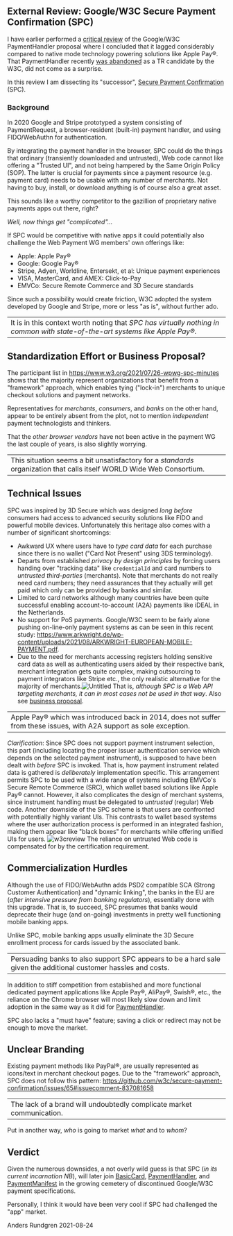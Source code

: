 ## External Review: Google/W3C Secure Payment Confirmation (SPC)
I have earlier performed a [critical review](https://github.com/cyberphone/doc/blob/gh-pages/payments/paymenthandler.md#the-w3c-paymenthandler) of the Google/W3C PaymentHandler proposal
where I concluded that it lagged considerably compared to native mode technology powering solutions like Apple Pay®.
That PaymentHandler recently [was abandoned](https://www.w3.org/Payments/WG/charter-2021.html)
as a TR candidate by the W3C, did not come as a surprise.

In this review I am dissecting its "successor", [Secure Payment Confirmation](https://w3c.github.io/secure-payment-confirmation/) (SPC).

### Background
In 2020 Google and Stripe prototyped a system consisting of PaymentRequest, a browser-resident (built-in)
payment handler, and using FIDO/WebAuthn for authentication.

By integrating the payment handler in the browser, SPC could do the things
that ordinary (transiently downloaded and untrusted), Web code cannot like
offering a "Trusted UI", and not being hampered by the Same Origin Policy (SOP).  The latter is crucial for payments
since a payment resource (e.g. payment card) needs to be usable with any
number of merchants.  Not having to buy, install, or download anything is of course
also a great asset.

This sounds like a worthy competitor to the gazillion of proprietary native payments apps out there, right?

*Well, now things get "complicated"...*

If SPC would be competitive with native apps it could potentially also
challenge the Web Payment WG members' own offerings like:
- Apple: Apple Pay®
- Google: Google Pay®
- Stripe, Adyen, Worldline, Entersekt, et al: Unique payment experiences
- VISA, MasterCard, and AMEX: Click-to-Pay
- EMVCo: Secure Remote Commerce and 3D Secure standards

Since such a possibility would create friction,
W3C adopted the system developed by Google and Stripe, more or less "as is", without further ado.

<table><tr><td>
It is in this context worth noting that <i>SPC has
 virtually nothing in common with state-of-the-art systems like Apple Pay®</i>.
 </td></tr></table>

## Standardization Effort or Business Proposal?
The participant list in https://www.w3.org/2021/07/26-wpwg-spc-minutes
shows that the majority represent organizations that benefit from 
a "framework" approach, which enables tying ("lock-in") merchants to
unique checkout solutions and payment networks.

Representatives for *merchants*, *consumers*, and *banks* on the other hand, appear to be entirely absent from the plot,
not to mention *independent* payment technologists and thinkers.

That the *other browser vendors* have not been active in the payment WG
the last couple of years, is also slightly worrying.

<table><tr><td>
This situation seems a bit unsatisfactory for a <i>standards</i>
organization that calls itself WORLD Wide Web Consortium.
 </td></tr></table>

## Technical Issues
SPC was inspired by 3D Secure which was designed *long before* consumers had access to
advanced security solutions like FIDO and powerful mobile devices.
Unfortunately this heritage also comes with a number of significant shortcomings:  
- <a name="ux"></a>Awkward UX where users have to *type card data* for each purchase since there is no wallet ("Card Not Present" using 3DS terminology).
- <a name="privacy"></a>Departs from established *privacy by design principles* by forcing users handing over "tracking data"
like `credentialId` and card numbers to *untrusted third-parties* (merchants).
Note that merchants do not really need card numbers; they need assurances that they actually will get paid which only can be provided by banks and similar.
- <a name="a2a"></a>Limited to card networks although many countries have been quite successful enabling account-to-account (A2A) payments
like iDEAL in the Netherlands.
- <a name="pos"></a>No support for PoS payments.  Google/W3C seem to be fairly alone pushing on-line-only payment systems
as can be seen in this recent study: https://www.arkwright.de/wp-content/uploads/2021/08/ARKWRIGHT-EUROPEAN-MOBILE-PAYMENT.pdf.
- <a name="integration"></a>Due to the need for merchants accessing registers holding sensitive card data as well as authenticating users
aided by their respective bank, merchant integration gets quite complex, making outsourcing to payment integrators like Stripe etc.,
the only realistic alternative for the majority of merchants.![Untitled](https://user-images.githubusercontent.com/8044211/128723712-f7830b57-4bff-4435-a380-61374b51c6a5.png)
That is, *although SPC is a Web API targeting merchants, it can in most cases not be used in that way*. Also see [business proposal](https://github.com/cyberphone/doc/blob/gh-pages/payments/review-secure-payment-confirmation.md#standardization-effort-or-business-proposal).

<table><tr><td>
Apple Pay® which was introduced back in 2014, does not suffer from these issues, with A2A support as sole exception.
 </td></tr></table>

<a name="instrument"></a>*Clarification*: Since SPC does not support payment instrument selection, this part
(including locating the proper issuer authentication service which depends on the selected payment instrument),
is supposed to have been dealt with *before* SPC is invoked.
That is, how payment instrument related data is gathered is *deliberately* implementation specific.
This arrangement permits SPC to be used with a wide range of systems including EMVCo's Secure Remote Commerce (SRC),
which wallet based solutions like Apple Pay® cannot.
However, it also complicates the design of merchant systems,
since instrument handling must be delegated to *untrusted* (regular) Web code.
Another downside of the SPC scheme is that users are confronted with potentially highly variant UIs.
This contrasts to wallet based systems where the user authorization process is performed in an integrated fashion,
making them appear like "black boxes" for merchants while offering unified UIs for users.
![w3creview](https://user-images.githubusercontent.com/8044211/130892465-af7dac90-99df-4df2-a8a4-085dee57d806.png)
The reliance on untrusted Web code is compensated for by the certification requirement. 

## Commercialization Hurdles
Although the use of FIDO/WebAuthn adds PSD2 compatible SCA (Strong Customer Authentication) and "dynamic linking",
the banks in the EU are (*after intensive pressure from banking regulators*), essentially done with this upgrade.
That is, to succeed, SPC presumes that banks would deprecate their
huge (and on-going) investments in pretty well functioning mobile banking apps.

Unlike SPC, mobile banking apps usually eliminate the 3D Secure enrollment
process for cards issued by the associated bank.

<table><tr><td>
Persuading banks to also support SPC appears to be a hard sale
given the additional customer hassles and costs.
 </td></tr></table>
 
In addition to stiff competition from established and more functional
dedicated payment applications like Apple Pay®, AliPay®, Swish®, etc.,
the reliance on the Chrome browser will most likely slow down and limit adoption
in the same way as it did for [PaymentHandler](https://www.w3.org/TR/payment-handler/).

SPC also lacks a "must have" feature; saving a click or redirect may not be enough to move the market.

## Unclear Branding
Existing payment methods like PayPal®, are usually represented as icons/text in merchant checkout pages.
Due to the "framework" approach, SPC does not follow this pattern:
https://github.com/w3c/secure-payment-confirmation/issues/65#issuecomment-837081658

<table><tr><td>The lack of a brand will undoubtedly complicate market communication.</td></tr></table>

Put in another way, *who* is going to market *what* and to *whom*?

## Verdict
Given the numerous downsides, a not overly wild guess is that SPC (*in its current incarnation NB*),
will later join [BasicCard](https://www.w3.org/TR/payment-method-basic-card/),
[PaymentHandler](https://www.w3.org/TR/payment-handler/), and
[PaymentManifest](https://www.w3.org/TR/payment-method-manifest/) in the growing
cemetery of discontinued Google/W3C payment specifications.

Personally, I think it would have been very cool if SPC had challenged
the "app" market.

Anders Rundgren 2021-08-24
